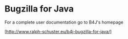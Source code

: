 # Bugzilla for Java

For a complete user documentation go to B4J's homepage

[http://www.ralph-schuster.eu/b4j-bugzilla-for-java/]
